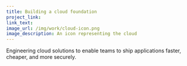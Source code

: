 ```yaml
---
title: Building a cloud foundation
project_link:
link_text:
image_url: /img/work/cloud-icon.png
image_description: An icon representing the cloud
---
```


Engineering cloud solutions to enable teams to ship applications
faster, cheaper, and more securely.
